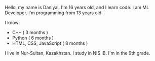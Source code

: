 Hello, my name is Daniyal. I'm 16 years old, and I learn code.
I am ML Developer. I'm programming from 13 years old.

I know:
- C++ ( 3 months )
- Python ( 6 months )
- HTML, CSS, JavaScript ( 8 months )

I live in Nur-Sultan, Kazakhstan.
I study in NIS IB. I'm in the 9th grade.

